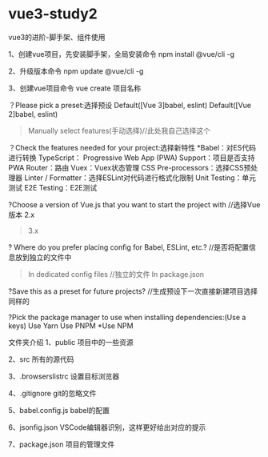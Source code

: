 # vue3-study2
vue3的进阶-脚手架、组件使用

1、创建vue项目，先安装脚手架，全局安装命令
npm install @vue/cli -g

2、升级版本命令
npm update @vue/cli -g

3、创建vue项目命令
vue create 项目名称

？Please pick a preset:选择预设
 Default([Vue 3]babel, eslint)
 Default([Vue 2]babel, eslint)
>Manually select features(手动选择)//此处我自己选择这个

？Check the features needed for your project:选择新特性
*Babel：对ES代码进行转换
 TypeScript：
 Progressive Web App (PWA) Support：项目是否支持PWA
 Router：路由
 Vuex：Vuex状态管理
 CSS Pre-processors：选择CSS预处理器
 Linter / Formatter：选择ESLint对代码进行格式化限制
 Unit Testing：单元测试
 E2E Testing：E2E测试

?Choose a version of Vue.js that you want to start the project with //选择Vue版本
 2.x
>3.x

? Where do you prefer placing config for Babel, ESLint, etc.? //是否将配置信息放到独立的文件中
>In dedicated config files //独立的文件
 In package.json

?Save this as a preset for future projects? //生成预设下一次直接新建项目选择同样的

?Pick the package manager to use when installing dependencies:(Use a keys)
 Use Yarn
 Use PNPM
*Use NPM


文件夹介绍
1、public
项目中的一些资源

2、src
所有的源代码

3、.browserslistrc
设置目标浏览器

4、.gitignore
git的忽略文件

5、babel.config.js
babel的配置

6、jsonfig.json
VSCode编辑器识别，这样更好给出对应的提示

7、package.json
项目的管理文件